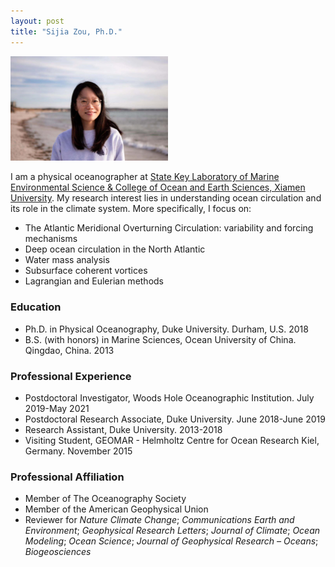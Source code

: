 ```yaml
---
layout: post
title: "Sijia Zou, Ph.D."
---
```


<!-- Profile picture -->
<img width="50%" height="auto" src="/assets/Sijia_profile.jpeg">

I am a physical oceanographer at [State Key Laboratory of Marine Environmental Science & College of Ocean and Earth Sciences, Xiamen University](https://mel2.xmu.edu.cn/melwebold/en/). My research interest lies in understanding ocean circulation and its role in the climate system. More specifically, I focus on:

* The Atlantic Meridional Overturning Circulation: variability and forcing mechanisms
* Deep ocean circulation in the North Atlantic
* Water mass analysis
* Subsurface coherent vortices
* Lagrangian and Eulerian methods


### Education

* Ph.D. in Physical Oceanography, Duke University. Durham, U.S. 2018
* B.S. (with honors) in Marine Sciences, Ocean University of China. Qingdao, China. 2013


### Professional Experience

* Postdoctoral Investigator, Woods Hole Oceanographic Institution. July 2019-May 2021
* Postdoctoral Research Associate, Duke University. June 2018-June 2019
* Research Assistant, Duke University. 2013-2018
* Visiting Student, GEOMAR - Helmholtz Centre for Ocean Research Kiel, Germany. November 2015

### Professional Affiliation

* Member of The Oceanography Society
* Member of the American Geophysical Union
* Reviewer for *Nature Climate Change*; *Communications Earth and Environment*; *Geophysical Research Letters*; *Journal of Climate*; *Ocean Modeling*; *Ocean Science*; *Journal of Geophysical Research – Oceans*; *Biogeosciences*

